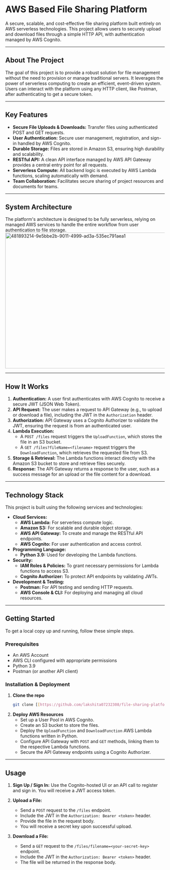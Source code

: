 # AWS Based File Sharing Platform

A secure, scalable, and cost-effective file sharing platform built entirely on AWS serverless technologies. This project allows users to securely upload and download files through a simple HTTP API, with authentication managed by AWS Cognito.

---

## About The Project

The goal of this project is to provide a robust solution for file management without the need to provision or manage traditional servers. It leverages the power of serverless computing to create an efficient, event-driven system. Users can interact with the platform using any HTTP client, like Postman, after authenticating to get a secure token.

---

## Key Features

* **Secure File Uploads & Downloads:** Transfer files using authenticated POST and GET requests.
* **User Authentication:** Secure user management, registration, and sign-in handled by AWS Cognito.
* **Durable Storage:** Files are stored in Amazon S3, ensuring high durability and scalability.
* **RESTful API:** A clean API interface managed by AWS API Gateway provides a central entry point for all requests.
* **Serverless Compute:** All backend logic is executed by AWS Lambda functions, scaling automatically with demand.
* **Team Collaboration:** Facilitates secure sharing of project resources and documents for teams.

---

## System Architecture

The platform's architecture is designed to be fully serverless, relying on managed AWS services to handle the entire workflow from user authentication to file storage.
<img width="732" height="428" alt="481893214-9e5bbe2b-9011-4999-ad3a-535ec791aea1" src="https://github.com/user-attachments/assets/2f3b49df-5993-46f3-8c1d-4e9b08d2fcf4" />


---

## How It Works

1.  **Authentication:** A user first authenticates with AWS Cognito to receive a secure JWT (JSON Web Token).
2.  **API Request:** The user makes a request to API Gateway (e.g., to upload or download a file), including the JWT in the `Authorization` header.
3.  **Authorization:** API Gateway uses a Cognito Authorizer to validate the JWT, ensuring the request is from an authenticated user.
4.  **Lambda Execution:**
    * A `POST /files` request triggers the `UploadFunction`, which stores the file in an S3 bucket.
    * A `GET /files?fileName=<filename>` request triggers the `DownloadFunction`, which retrieves the requested file from S3.
5.  **Storage & Retrieval:** The Lambda functions interact directly with the Amazon S3 bucket to store and retrieve files securely.
6.  **Response:** The API Gateway returns a response to the user, such as a success message for an upload or the file content for a download.

---

## Technology Stack

This project is built using the following services and technologies:

* **Cloud Services:**
    * **AWS Lambda:** For serverless compute logic.
    * **Amazon S3:** For scalable and durable object storage.
    * **AWS API Gateway:** To create and manage the RESTful API endpoints.
    * **AWS Cognito:** For user authentication and access control.
* **Programming Language:**
    * **Python 3.9:** Used for developing the Lambda functions.
* **Security:**
    * **IAM Roles & Policies:** To grant necessary permissions for Lambda functions to access S3.
    * **Cognito Authorizer:** To protect API endpoints by validating JWTs.
* **Development & Testing:**
    * **Postman:** For API testing and sending HTTP requests.
    * **AWS Console & CLI:** For deploying and managing all cloud resources.

---

## Getting Started

To get a local copy up and running, follow these simple steps.

### Prerequisites

* An AWS Account
* AWS CLI configured with appropriate permissions
* Python 3.9
* Postman (or another API client)

### Installation & Deployment

1.  **Clone the repo**
    ```sh
    git clone [[https://github.com/lakshita07232308/file-sharing-platform.git](https://github.com/lakshita07232308/file-sharing-platform.git)]
    ```
2.  **Deploy AWS Resources**
    * Set up a User Pool in AWS Cognito.
    * Create an S3 bucket to store the files.
    * Deploy the `UploadFunction` and `DownloadFunction` AWS Lambda functions written in Python.
    * Configure API Gateway with `POST` and `GET` methods, linking them to the respective Lambda functions.
    * Secure the API Gateway endpoints using a Cognito Authorizer.

---

## Usage

1.  **Sign Up / Sign In:** Use the Cognito-hosted UI or an API call to register and sign in. You will receive a JWT access token.

2.  **Upload a File:**
    * Send a `POST` request to the `/files` endpoint.
    * Include the JWT in the `Authorization: Bearer <token>` header.
    * Provide the file in the request body.
    * You will receive a secret key upon successful upload.

3.  **Download a File:**
    * Send a `GET` request to the `/files/filename=<your-secret-key>` endpoint.
    * Include the JWT in the `Authorization: Bearer <token>` header.
    * The file will be returned in the response body.

